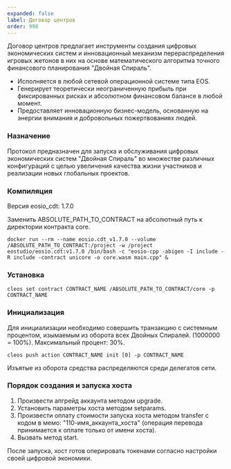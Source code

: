 ```yaml
---
expanded: false
label: Договор центров
order: 998
---
```

Договор центров предлагает инструменты создания цифровых экономических систем и инновационный механизм перераспределения игровых жетонов в них на основе математического алгоритма точного финансового планирования "Двойная Спираль".
 
  - Исполняется в любой сетевой операционной системе типа EOS.
  - Генерирует теоретически неограниченную прибыль при фиксированных рисках и абсолютном финансовом балансе в любой момент.
  - Предоставляет инновационную бизнес-модель, основанную на энергии внимания и добровольных пожертвованиях людей.

### Назначение
Протокол предназначен для запуска и обслуживания цифровых экономических систем "Двойная Спираль" во множестве различных конфигураций с целью увеличения качества жизни участников и реализации новых глобальных проектов.

### Компиляция
Версия eosio_cdt: 1.7.0

Заменить ABSOLUTE_PATH_TO_CONTRACT на абсолютный путь к директории контракта core. 

```
docker run --rm --name eosio.cdt_v1.7.0 --volume /ABSOLUTE_PATH_TO_CONTRACT:/project -w /project eostudio/eosio.cdt:v1.7.0 /bin/bash -c "eosio-cpp -abigen -I include -R include -contract unicore -o core.wasm main.cpp" &
```

### Установка
```
cleos set contract CONTRACT_NAME /ABSOLUTE_PATH_TO_CONTRACT/core -p CONTRACT_NAME
```

### Инициализация
Для инициализации необходимо совершить транзакцию с системным процентом, изымаемым из оборота всех Двойных Спиралей. (1000000 = 100%). Максимальный процент: 30%.

```
cleos push action CONTRACT_NAME init [0] -p CONTRACT_NAME
```

Изъятые из оборота средства распределяются среди делегатов сети. 


### Порядок создания и запуска хоста
1. Произвести апгрейд аккаунта методом upgrade.
2. Установить параметры хоста методом setparams.
3. Произвести оплату стоимости запуска хоста методом transfer с кодом в мемо: "110-имя_аккаунта_хоста" (операция перевода принимается к оплате только от имени хоста).
4. Вызвать метод start.

После запуска, хост готов оперировать токенами согласно настройки своей цифровой экономики. 